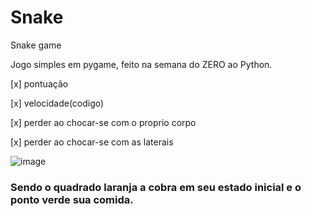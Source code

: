 # Snake
Snake game

Jogo simples em pygame, feito na semana do ZERO ao Python.

[x] pontuação

[x] velocidade(codigo)

[x] perder ao chocar-se com o proprio corpo 

[x] perder ao chocar-se com as laterais 

![image](https://user-images.githubusercontent.com/70288696/116829983-b4f2ba00-ab7d-11eb-85a0-c72aec91c77b.png)

### Sendo o quadrado laranja a cobra em seu estado inicial e o ponto verde sua comida.
